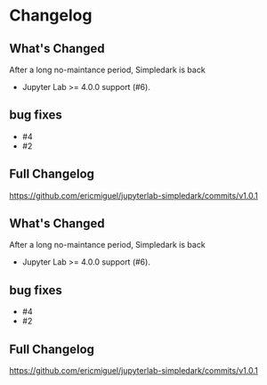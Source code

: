 # Changelog

<!-- <START NEW CHANGELOG ENTRY> -->

## What's Changed

After a long no-maintance period, Simpledark is back

- Jupyter Lab >= 4.0.0 support (#6).

## bug fixes

- #4
- #2

## Full Changelog

https://github.com/ericmiguel/jupyterlab-simpledark/commits/v1.0.1

<!-- <END NEW CHANGELOG ENTRY> -->

## What's Changed

After a long no-maintance period, Simpledark is back

- Jupyter Lab >= 4.0.0 support (#6).

## bug fixes

- #4
- #2

## Full Changelog

https://github.com/ericmiguel/jupyterlab-simpledark/commits/v1.0.1
